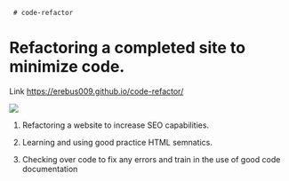      # code-refactor
<h1> Refactoring a completed site to minimize code. </h1>


Link https://erebus009.github.io/code-refactor/

![](https://i.ibb.co/B4kBKBC/website.png)


1. Refactoring a website to increase SEO capabilities. 

2. Learning and using good practice HTML semnatics. 
 
3. Checking over code to fix any errors and train in the use of good code documentation
